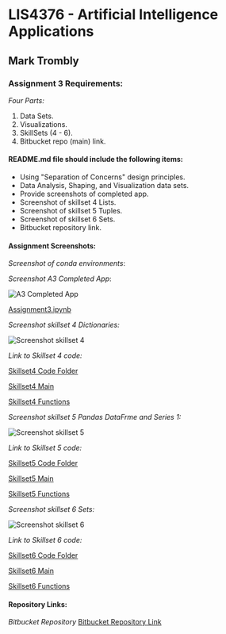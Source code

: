 # LIS4376 - Artificial Intelligence Applications

## Mark Trombly

### Assignment 3 Requirements:

*Four Parts:*

1. Data Sets.
2. Visualizations.
3. SkillSets (4 - 6).
4. Bitbucket repo (main) link. 

#### README.md file should include the following items:

* Using "Separation of Concerns" design principles.
* Data Analysis, Shaping, and Visualization data sets.
* Provide screenshots of completed app.
* Screenshot of skillset 4 Lists.
* Screenshot of skillset 5 Tuples.
* Screenshot of skillset 6 Sets.
* Bitbucket repository link.

#### Assignment Screenshots:

*Screenshot of conda environments*:

*Screenshot A3 Completed App*:

![A3 Completed App](img/assignment3.png)

[Assignment3.ipynb](https://github.com/monstermark3d/lis4376/blob/master/a3/a3.ipynb "Assignment 3 ipynb")

*Screenshot skillset 4 Dictionaries:*

![Screenshot skillset 4](img/s4_dictionaries.png)

*Link to Skillset 4 code:*

[Skillset4 Code Folder](/skillsets/s4_dictionaries/ "S4 Dictionaries")

[Skillset4 Main](/skillsets/s4_dictionaries/main.py "S4 Dictionaries main.py")

[Skillset4 Functions](/skillsets/s4_dictionaries/functions.py "S4 Dictionaries functions.py")

*Screenshot skillset 5 Pandas DataFrme and Series 1:*

![Screenshot skillset 5](img/s5_pandas_df_and_series_1.png)

*Link to Skillset 5 code:*

[Skillset5 Code Folder](/skillsets/s5-pandas_df_and_series_1/ "S5 pandas DataFrames and series 1")

[Skillset5 Main](/skillsets/s5-pandas_df_and_series_1/main.py "S5 pandas DataFrames and series 1 main.py")

[Skillset5 Functions](/skillsets/s5-pandas_df_and_series_1/functions.py "S5 pandas DataFrames and series 1 functions.py")

*Screenshot skillset 6 Sets:*

![Screenshot skillset 6](img/s6_pandas_df_and_series_2.png)

*Link to Skillset 6 code:*

[Skillset6 Code Folder](/skillsets/s6_pandas_df_and_series_2/ "S6 pandas DataFrames and series 2")

[Skillset6 Main](/skillsets/s6_pandas_df_and_series_2/main.py "S6 pandas DataFrames and series 2 main.py")

[Skillset6 Functions](/skillsets/s6_pandas_df_and_series_2/functions.py "S6 pandas DataFrames and series 2 functions.py")

#### Repository Links:

*Bitbucket Repository*
[Bitbucket Repository Link](https://bitbucket.org/marktrombly/lis4376/src/master/ "Bitbucket Repository Link")